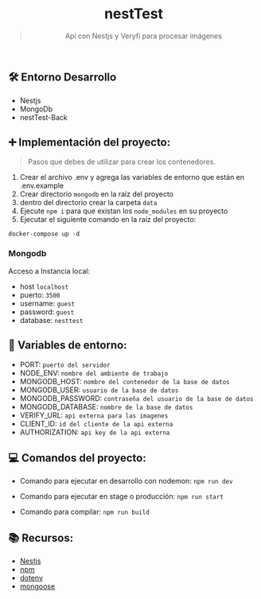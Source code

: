 <div align="center">

# nestTest

> Api con Nestjs y Veryfi para procesar imágenes
 <br />

</div>

## :hammer_and_wrench: Entorno Desarrollo

- Nestjs
- MongoDb
- nestTest-Back

## :heavy_plus_sign: Implementación del proyecto:
> Pasos que debes de utilizar para crear los contenedores.

1. Crear el archivo .env y agrega las variables de entorno que están en .env.example
2. Crear directorio `mongodb` en la raíz del proyecto
3. dentro del directorio crear la carpeta `data`
4. Ejecute `npm i` para que existan los `node_modules` en su proyecto
5. Ejecutar el siguiente comando en la raíz del proyecto:

```
docker-compose up -d
```

### Mongodb
Acceso a Instancia local: 
- host `localhost`
- puerto: `3500`
- username: `guest`
- password: `guest`
- database: `nesttest`

## :page_facing_up: Variables de entorno:

- PORT: `puerto del servidor`
- NODE_ENV: `nombre del ambiente de trabajo`
- MONGODB_HOST: `nombre del contenedor de la base de datos`
- MONGODB_USER: `usuario de la base de datos`
- MONGODB_PASSWORD: `contraseña del usuario de la base de datos`
- MONGODB_DATABASE: `nombre de la base de datos`
- VERIFY_URL: `api externa para las imagenes`
- CLIENT_ID: `id del cliente de la api externa`
- AUTHORIZATION: `api key de la api externa`

## :computer: Comandos del proyecto:

- Comando para ejecutar en desarrollo con nodemon: `npm run dev`

- Comando para ejecutar en stage o producción: `npm run start`

- Comando para compilar: `npm run build`

## :books: Recursos:

- [Nestjs](https://nestjs.com/)
- [npm](https://www.npmjs.com/)
- [dotenv](https://www.npmjs.com/package/dotenv)
- [mongoose](https://www.npmjs.com/package/mongoose)
